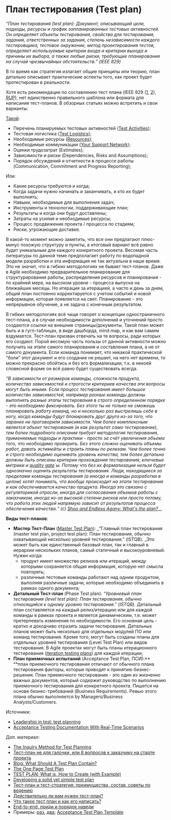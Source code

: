 # План тестирования (Test plan)

_“План тестирования (test plan): Документ, описывающий цели, подходы, ресурсы и график запланированных тестовых активностей. Он определяет объекты тестирования, свойства для тестирования, задания, ответственных за задания, степень независимости каждого тестировщика, тестовое окружение, метод проектирования тестов, определяет используемые критерии входа и критерии выхода и причины их выбора, а также любые риски, требующие планирования на случай чрезвычайных обстоятельств.” (IEEE 829)_

В то время как стратегия излагает общие принципы или теорию, план детально описывает практические аспекты того, как проект будет протестирован в реальности.

Хотя есть рекомендации по составлению тест плана (IEEE 829 ([1](https://www.ecs.csun.edu/\~rlingard/comp480/TestPlanTemplate.pdf), [2](https://jmpovedar.files.wordpress.com/2014/03/ieee-829.pdf)), [RUP](https://tmguru.ru/wp-content/uploads/2015/01/TestPlanTemplate\_RUP.pdf)), нет единственно правильного шаблона или формата для написания тест-планов. В обзорных статьях можно встретить и свои варианты:

[Такой](https://theqalead.com/topics/leadership-in-test-test-planning/):

* Перечень планируемых тестовых активностей ([Test Activities](https://theqalead.com/wp-content/uploads/2021/06/Test-activities-infographic-1024x579.png));
* Тестовая логистика ([Test Logistics](https://theqalead.com/wp-content/uploads/2021/06/Test-logistics-infographic-1024x579.png));
* Необходимые ресурсы ([Resources](https://theqalead.com/wp-content/uploads/2021/06/Resources-infographic-1024x579.png));
* Необходимые коммуникации ([Your Support Network](https://theqalead.com/wp-content/uploads/2021/06/Typical-requirements-infographic-1024x579.png));
* Оценки трудозатрат (Estimates);
* Зависимости и риски (Dependencies, Risks and Assumptions);
* Порядок обсуждений и отчетности в процессе работы (Communication, Commitment and Progress Reporting);

Или:

* Какие ресурсы требуются и когда;
* Когда задачи нужно начинать и заканчивать, и кто их будет выполнять;
* Навыки, необходимые для выполнения задач;
* Инструменты и технологии, поддерживающие план;
* Результаты и когда они будут доставлены;
* Затраты на усилия и необходимые ресурсы;
* Процесс продвижения проекта / процесса по стадиям;
* Риски, угрожающие доставке.

В какой-то момент можно заметить, что все они предлагают плюс-минус похожую структуру и пункты, а итоговый вариант всё равно будет уникальным для каждого конкретного проекта. Весомая часть литературы по данной теме предполагает работу по водопадной модели разработки и эта информация не так актуальна в наше время. Это не значит, что в гибких методологиях не бывает тест-планов. Даже в Agile необходимо предварительное планирование для структурирования работы, распределения ресурсов и планирования - по крайней мере, на высоком уровне - процесса выпуска на ближайшие месяцы. Но итерация за итерацией, а часто и день за днем, общий план постоянно корректируется с учетом событий и новой информации, которая появляется на свет. Планирование - это непрерывное обучение, а не задача с конечным результатом.

В гибких методологиях всё чаще говорят о концепции одностраничного тест-плана, а в случае необходимости дополнений и уточнений просто создаются ссылки на внешние страницы/документы. Такой план может быть и в гугл-таблицах, в виде дашборда, mind map, и как вам самим вздумается. Тест-план призван отвечать на те вопросы, ради которых его создают. Порой весомую часть пользы от данной активности можно получить на этапе самого планирования и составления плана, а не от самого документа. Если команда понимает, что никакой практической “боли” этот документ и его создание не решает, на него нет времени, то можно прекрасно обойтись и без его формализации, т.к. в некоей словесной форме он всё равно будет существовать всегда.

_“В зависимости от размеров команды, сложности продукта, количества зависимостей и строгости критериев качества эти вопросы могут быть иными. Если процесс тестирования имеет большое количество зависимостей, например разные команды должны выполнять разные этапы тестирования в строго определенном порядке - это необходимо фиксировать. Без этого ты не только не сможешь планировать работу команд, но и несколько раз выстрелишь себе в ногу, когда команды будут блокировать друг друга из-за того, что заранее не проговорили зависимости. Чем более комплексным является объект тестирования (и как результат само тестирование), тем более подробного описания требует методология тестирования, применяемые подходы и практики - просто за счёт увеличения объема того, что необходимо проверить. Без этого сложно оценивать объемы работ, давать эстимейты и строить планы по релизам. Чем более точно и строго необходимо оценивать уровень качества, тем более детально должны быть описаны критерии прохождения тестирования, ключевые метрики и_ [_quality gate_](https://habr.com/ru/post/542676/)_\`ы. Потому что без их формализации нельзя будет однозначно оценить результаты тестирования. Люди, находящиеся за пределами команды тестирования (а иногда и команды разработки в целом) хотят понимать, что вообще происходит на этапе тестирования и как обеспечивается качество продукта. Иногда это связано с регуляторикой отрасли, иногда для согласования объемов работы с заказчиком, иногда из-за высокой степени рисков или просто потому, что работа этих людей напрямую зависит от результатов процесса обеспечения качества.“ (с)_ [_Shoo and Endless Agony: What's the plan?_](https://t.me/shooandendlessagony/76)__

**Виды тест-планов**:

* **Мастер Тест-План** ([Master Test Plan](https://tryqa.com/what-are-master-test-plans-level-test-plan-examples-when-to-use/)): \_“Главный план тестирования (master test plan, project test plan): План тестирования, обычно охватывающий несколько уровней тестирования.” (ISTQB). \_Это может быть как единственный базовый план, так и главный в иерархии нескольких планов, самый статичный и высокоуровневый. Нужен когда:
  * продукт имеет множество релизов или итераций, между которыми сохраняется общая информация, которую нет смысла повторять;
  * различные тестовые команды работают над одним продуктом, выполняя различные задачи, которые необходимо объединить в рамках одного документа;
* **Детальный Тест-план** (Phase Test plan): _“Уровневый план тестирования (level test plan): План тестирования, обычно относящийся к одному уровню тестирования.” (ISTQB)._ Детальный план составляется на каждый релиз/итерацию или для каждой команды в рамках проекта и является динамическим, т.е. может претерпевать изменения по необходимости. Его основная цель - кратко и доходчиво отразить задачи тестирования. Детальных планов может быть несколько для отдельных модулей ПО или команд тестирования. Кроме того, могут быть созданы планы для отдельных уровней тестирования (Level Test Plan) или видов тестирования. В Agile проектах могут быть планы итерационного тестирования ([iteration testing plans](https://tryqa.com/what-is-release-and-iteration-planning-in-agile-methodology/)) для каждой итерации;
* **План приемочных испытаний** (Acceptance Test Plan, ПСИ):\*\* \*\*план приемочного тестирования отличают от обычного плана тестирования факторы, которые приводят к принятию бизнес-решения. План приемочного тестирования - это один из жизненно важных документов, который содержит руководство по выполнению приемочного тестирования для конкретного проекта. Пишется на основе бизнес-требований (Business Requirements). Ревью этого плана обычно выполняется by Managers/Business Analysts/Customers.

Источники:

* [Leadership in test: test planning](https://theqalead.com/topics/leadership-in-test-test-planning/)
* [Acceptance Testing Documentation With Real-Time Scenarios](https://www.softwaretestinghelp.com/acceptance-test-plan/)

Доп. материал:

* [The Inquiry Method for Test Planning](https://testing.googleblog.com/2016/06/the-inquiry-method-for-test-planning.html)
* [Тест-план не для галочки, или 8 вопросов к заказчику на старте проекта](https://dou.ua/lenta/columns/creating-quality-test-plan/)
* [Blog: What Should A Test Plan Contain?](https://www.developsense.com/blog/2008/12/what-should-test-plan-contain/)
* [The One Page Test Plan](https://www.ministryoftesting.com/dojo/lessons/the-one-page-test-plan)
* [TEST PLAN: What is, How to Create (with Example)](https://www.guru99.com/what-everybody-ought-to-know-about-test-planing.html)
* [Developing a solid yet simple test plan](https://www.softwaretestingnews.co.uk/developing-a-solid-yet-simple-test-plan/)
* [Тест-план и тест-стратегия: преимущества, состав, советы по ведению](https://dou.ua/forums/topic/35324/?from=fpcol)
* [Действительно ли вам нужен тест-план?](https://telegra.ph/Dejstvitelno-li-vam-nuzhen-test-plan-11-03)
* [Что такое тест план и как его написать?](https://testengineer.ru/chto-takoe-test-plan-i-kak-ego-napisat/)
* [End-to-end, приди и порядок наведи](https://habr.com/ru/company/arcadia/blog/653773/)
* Примеры: [раз](https://testerchronicles.ru/wp-content/uploads/2018/03/2018-03-12\_16-33-10.png), [два](https://hsto.org/getpro/habr/upload\_files/5be/94e/842/5be94e842c3417a918830cc9f5f1b785.png); [Acceptance Test Plan Template](https://www.softwaretestinggenius.com/docs/tplatp.doc)
